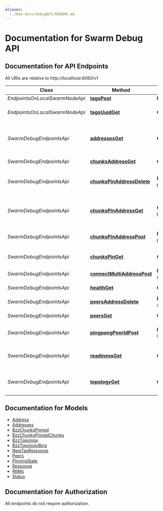 ```yaml
---
aliases:
  - /bee-docs/debugAPI/README.md
---
```

# Documentation for Swarm Debug API

<a name="documentation-for-api-endpoints"></a>
## Documentation for API Endpoints

All URIs are relative to *http://localhost:6060/v1*

Class | Method | HTTP request | Description
------------ | ------------- | ------------- | -------------
*EndpointsOnLocalSwarmNodeApi* | [**tagsPost**](Apis/EndpointsOnLocalSwarmNodeApi.md#tagspost) | **POST** /tags | Create Tag
*EndpointsOnLocalSwarmNodeApi* | [**tagsUuidGet**](Apis/EndpointsOnLocalSwarmNodeApi.md#tagsuuidget) | **GET** /tags/{uuid} | Get Tag information using UUid
*SwarmDebugEndpointsApi* | [**addressesGet**](Apis/SwarmDebugEndpointsApi.md#addressesget) | **GET** /addresses | Get overlay and underlay addresses of the node
*SwarmDebugEndpointsApi* | [**chunksAddressGet**](Apis/SwarmDebugEndpointsApi.md#chunksaddressget) | **GET** /chunks/{address} | Get chunk address
*SwarmDebugEndpointsApi* | [**chunksPinAddressDelete**](Apis/SwarmDebugEndpointsApi.md#chunkspinaddressdelete) | **DELETE** /chunks-pin/{address} | Unpin chunk with given address
*SwarmDebugEndpointsApi* | [**chunksPinAddressGet**](Apis/SwarmDebugEndpointsApi.md#chunkspinaddressget) | **GET** /chunks-pin/{address} | Get pinning status of chunk with given address
*SwarmDebugEndpointsApi* | [**chunksPinAddressPost**](Apis/SwarmDebugEndpointsApi.md#chunkspinaddresspost) | **POST** /chunks-pin/{address} | Pin chunk with given address
*SwarmDebugEndpointsApi* | [**chunksPinGet**](Apis/SwarmDebugEndpointsApi.md#chunkspinget) | **GET** /chunks-pin/ | Get list of pinned chunks
*SwarmDebugEndpointsApi* | [**connectMultiAddressPost**](Apis/SwarmDebugEndpointsApi.md#connectmultiaddresspost) | **POST** /connect/{multiAddress} | Connect to address
*SwarmDebugEndpointsApi* | [**healthGet**](Apis/SwarmDebugEndpointsApi.md#healthget) | **GET** /health | Get health of node
*SwarmDebugEndpointsApi* | [**peersAddressDelete**](Apis/SwarmDebugEndpointsApi.md#peersaddressdelete) | **DELETE** /peers/{address} | Remove peer
*SwarmDebugEndpointsApi* | [**peersGet**](Apis/SwarmDebugEndpointsApi.md#peersget) | **GET** /peers | Get a list of peers
*SwarmDebugEndpointsApi* | [**pingpongPeerIdPost**](Apis/SwarmDebugEndpointsApi.md#pingpongpeeridpost) | **POST** /pingpong/{peer-id} | Try connection to node
*SwarmDebugEndpointsApi* | [**readinessGet**](Apis/SwarmDebugEndpointsApi.md#readinessget) | **GET** /readiness | Get readiness state of node
*SwarmDebugEndpointsApi* | [**topologyGet**](Apis/SwarmDebugEndpointsApi.md#topologyget) | **GET** /topology | Get topology of known network


<a name="documentation-for-models"></a>
## Documentation for Models

 - [Address](.//Models/Address.md)
 - [Addresses](.//Models/Addresses.md)
 - [BzzChunksPinned](.//Models/BzzChunksPinned.md)
 - [BzzChunksPinnedChunks](.//Models/BzzChunksPinnedChunks.md)
 - [BzzTopology](.//Models/BzzTopology.md)
 - [BzzTopologyBins](.//Models/BzzTopologyBins.md)
 - [NewTagResponse](.//Models/NewTagResponse.md)
 - [Peers](.//Models/Peers.md)
 - [PinningState](.//Models/PinningState.md)
 - [Response](.//Models/Response.md)
 - [RttMs](.//Models/RttMs.md)
 - [Status](.//Models/Status.md)


<a name="documentation-for-authorization"></a>
## Documentation for Authorization

All endpoints do not require authorization.
